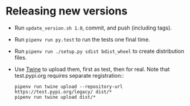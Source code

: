 # Releasing new versions

- Run `update_version.sh 1.0`, commit, and push (including tags).
- Run `pipenv run py.test` to run the tests one final time.
- Run `pipenv run ./setup.py sdist bdist_wheel` to create distribution files.
- Use [Twine](https://twine.readthedocs.io/en/latest/) to upload them,
  first as test, then for real. Note that test.pypi.org requires separate registration::

      pipenv run twine upload --repository-url https://test.pypi.org/legacy/ dist/*
      pipenv run twine upload dist/*
